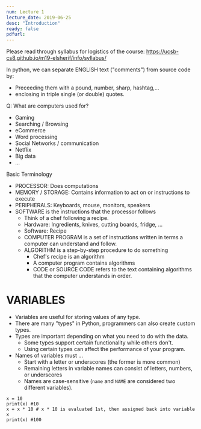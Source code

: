 ```yaml
---
num: Lecture 1
lecture_date: 2019-06-25
desc: "Introduction"
ready: false
pdfurl:
---
```


Please read through syllabus for logistics of the course:
https://ucsb-cs8.github.io/m19-elsherif/info/syllabus/


In python, we can separate ENGLISH text ("comments") from source
code by:
- Preceeding them with a pound, number, sharp, hashtag,...
- enclosing in triple single (or double) quotes.

Q: What are computers used for?
- Gaming
- Searching / Browsing
- eCommerce
- Word processing
- Social Networks / communication
- Netflix
- Big data
- ...

Basic Terminology
- PROCESSOR: Does computations
- MEMORY / STORAGE: Contains information to act on or instructions
  to execute
- PERIPHERALS: Keyboards, mouse, monitors, speakers
- SOFTWARE is the instructions that the processor follows
  - Think of a chef following a recipe.
  - Hardware: Ingredients, knives, cutting boards, fridge, ...
  - Software: Recipe
  - COMPUTER PROGRAM is a set of instructions written in terms
      a computer can understand and follow.
  - ALGORITHM is a step-by-step procedure to do something
    - Chef's recipe is an algorithm
    - A computer program contains algorithms
    - CODE or SOURCE CODE refers to the text containing algorithms
      that the computer understands in order.

# VARIABLES

- Variables are useful for storing values of any type.
- There are many "types" in Python, programmers can also create
    custom types.
- Types are important depending on what you need to do with the data.
    - Some types support certain functionality while others don't.
    - Using certain types can affect the performance of your program.
- Names of variables must ...
  - Start with a letter or underscores (the former is more common)
  - Remaining letters in variable names can consist of letters, numbers,
    or underscores
  - Names are case-sensitive (`name` and `NAME` are considered two
    different variables).


```
x = 10
print(x) #10
x = x * 10 # x * 10 is evaluated 1st, then assigned back into variable x
print(x) #100

```